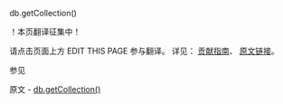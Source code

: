  db.getCollection()

 ！本页翻译征集中！

请点击页面上方 EDIT THIS PAGE 参与翻译。
详见：
[贡献指南]( https://github.com/whaleal/MongoDB-Manual-zh/blob/master/CONTRIBUTING.md )、
[原文链接](  https://docs.mongodb.com/manual/reference/method/db.getCollection/  )。

 参见

原文 - [db.getCollection()]( https://docs.mongodb.com/manual/reference/method/db.getCollection/ )

